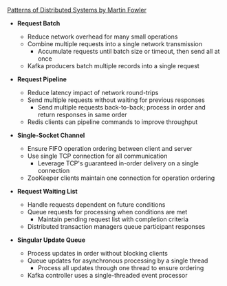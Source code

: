 ---
---


[Patterns of Distributed Systems by Martin Fowler](https://martinfowler.com/articles/patterns-of-distributed-systems/) 


- **Request Batch**
  - Reduce network overhead for many small operations
  - Combine multiple requests into a single network transmission
    - Accumulate requests until batch size or timeout, then send all at once
  - Kafka producers batch multiple records into a single request

- **Request Pipeline**
  - Reduce latency impact of network round-trips
  - Send multiple requests without waiting for previous responses
    - Send multiple requests back-to-back; process in order and return responses in same order
  - Redis clients can pipeline commands to improve throughput

- **Single-Socket Channel**
  - Ensure FIFO operation ordering between client and server
  - Use single TCP connection for all communication
    - Leverage TCP's guaranteed in-order delivery on a single connection
  - ZooKeeper clients maintain one connection for operation ordering

- **Request Waiting List**
  - Handle requests dependent on future conditions
  - Queue requests for processing when conditions are met
    - Maintain pending request list with completion criteria
  - Distributed transaction managers queue participant responses

- **Singular Update Queue**
  - Process updates in order without blocking clients
  - Queue updates for asynchronous processing by a single thread
    - Process all updates through one thread to ensure ordering
  - Kafka controller uses a single-threaded event processor
